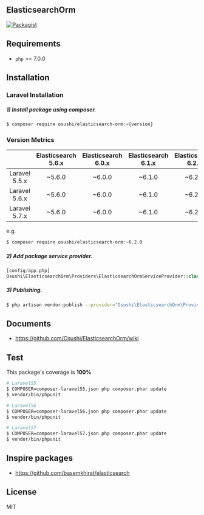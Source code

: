 ## ElasticsearchOrm
[![Packagist](https://img.shields.io/packagist/v/osushi/elasticsearch-orm.svg)](https://packagist.org/packages/osushi/elasticsearch-orm)

## Requirements

- `php` >= 7.0.0

## Installation

### Laravel Installation

##### 1) Install package using composer.

```bash
$ composer require osushi/elasticsearch-orm:~{version}
```

### Version Metrics

||Elasticsearch 5.6.x|Elasticsearch 6.0.x|Elasticsearch 6.1.x|Elasticsearch 6.2.x|Elasticsearch 6.3.x|Elasticsearch 6.4.x|Elasticsearch 6.5.x|
|:---:|:---:|:---:|:---:|:---:|:---:|:---:|:---:|
|Laravel 5.5.x|~5.6.0|~6.0.0|~6.1.0|~6.2.0|~6.3.0|~6.4.0|~6.5.0|
|Laravel 5.6.x|~5.6.0|~6.0.0|~6.1.0|~6.2.0|~6.3.0|~6.4.0|~6.5.0|
|Laravel 5.7.x|~5.6.0|~6.0.0|~6.1.0|~6.2.0|~6.3.0|~6.4.0|~6.5.0|

e.g.
```bash
$ composer require osushi/elasticsearch-orm:~6.2.0
```

##### 2) Add package service provider.

```php
[config/app.php]
Osushi\ElasticsearchOrm\Providers\ElasticsearchOrmServiceProvider::class
```
	
##### 3) Publishing.

```bash
$ php artisan vendor:publish --provider="Osushi\ElasticsearchOrm\Providers\ElasticsearchOrmServiceProvider"
``` 

## Documents
- https://github.com/Osushi/ElasticsearchOrm/wiki

## Test

This package's coverage is **100%**

```bash
# Laravel55
$ COMPOSER=composer-laravel55.json php composer.phar update
$ vendor/bin/phpunit

# Laravel56
$ COMPOSER=composer-laravel56.json php composer.phar update
$ vendor/bin/phpunit

# Laravel57
$ COMPOSER=composer-laravel57.json php composer.phar update
$ vendor/bin/phpunit
```

## Inspire packages
- https://github.com/basemkhirat/elasticsearch 

## License
MIT

